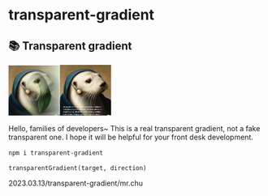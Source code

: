 # transparent-gradient
## 📚 Transparent gradient

<img src="./examples/img/right.png" alt="ss" width="20%" height="20%" /><img src="./examples/img/text.png" alt="ss" width="20%" height="20%" />

Hello, families of developers~ This is a real transparent gradient, not a fake transparent one. I hope it will be helpful for your front desk development.

```
npm i transparent-gradient
```

```
transparentGradient(target, direction)
```

2023.03.13/transparent-gradient/mr.chu
